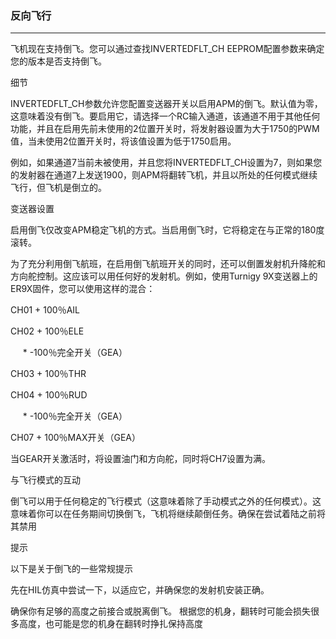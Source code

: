 ### 反向飞行

---

飞机现在支持倒飞。您可以通过查找INVERTEDFLT\_CH EEPROM配置参数来确定您的版本是否支持倒飞。

细节

INVERTEDFLT\_CH参数允许您配置变送器开关以启用APM的倒飞。默认值为零，这意味着没有倒飞。要启用它，请选择一个RC输入通道，该通道不用于其他任何功能，并且在启用先前未使用的2位置开关时，将发射器设置为大于1750的PWM值，当未使用2位置开关时，将该值设置为低于1750启用。

例如，如果通道7当前未被使用，并且您将INVERTEDFLT\_CH设置为7，则如果您的发射器在通道7上发送1900，则APM将翻转飞机，并且以所处的任何模式继续飞行，但飞机是倒立的。

变送器设置

启用倒飞仅改变APM稳定飞机的方式。当启用倒飞时，它将稳定在与正常的180度滚转。

为了充分利用倒飞航班，在启用倒飞航班开关的同时，还可以倒置发射机升降舵和方向舵控制。这应该可以用任何好的发射机。例如，使用Turnigy 9X变送器上的ER9X固件，您可以使用这样的混合：

CH01 + 100％AIL

CH02 + 100％ELE

     \* -100％完全开关（GEA）

CH03 + 100％THR

CH04 + 100％RUD

     \* -100％完全开关（GEA）

CH07 + 100％MAX开关（GEA）

当GEAR开关激活时，将设置油门和方向舵，同时将CH7设置为满。

与飞行模式的互动

倒飞可以用于任何稳定的飞行模式（这意味着除了手动模式之外的任何模式）。这意味着你可以在任务期间切换倒飞，飞机将继续颠倒任务。确保在尝试着陆之前将其禁用

提示

以下是关于倒飞的一些常规提示



先在HIL仿真中尝试一下，以适应它，并确保您的发射机安装正确。

确保你有足够的高度之前接合或脱离倒飞。 根据您的机身，翻转时可能会损失很多高度，也可能是您的机身在翻转时挣扎保持高度

